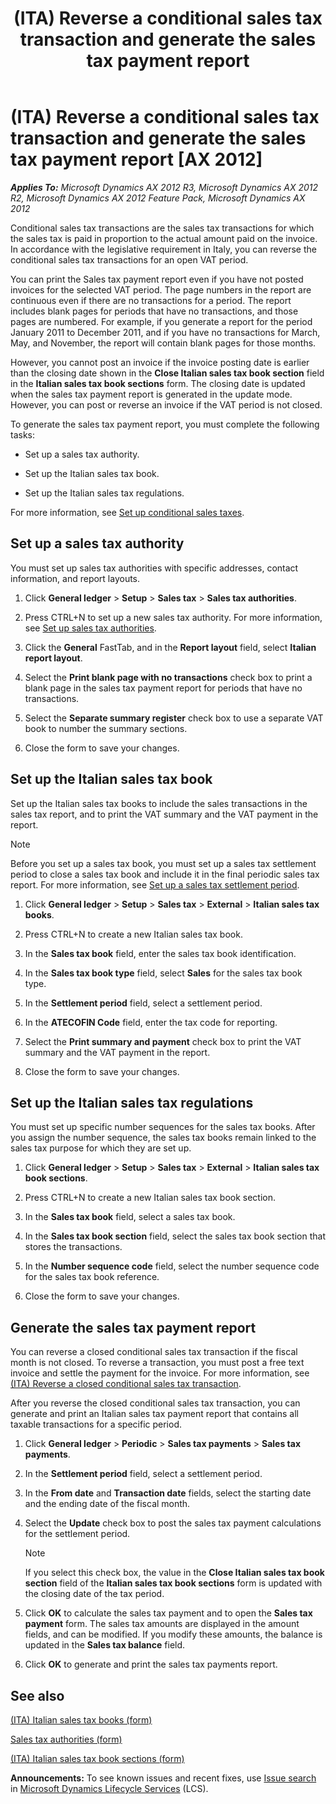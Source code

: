 ﻿---
title: (ITA) Reverse a conditional sales tax transaction and generate the sales tax payment report
TOCTitle: (ITA) Reverse a conditional sales tax transaction and generate the sales tax payment report
ms:assetid: 8a982476-3c0c-4a11-bc52-83c140459514
ms:mtpsurl: https://technet.microsoft.com/en-us/library/Hh209344(v=AX.60)
ms:contentKeyID: 36058467
ms.date: 04/18/2014
mtps_version: v=AX.60
f1_keywords:
- reverse
- Italy
- conditional sales tax
- sales tax payment report
---

# (ITA) Reverse a conditional sales tax transaction and generate the sales tax payment report [AX 2012]


_**Applies To:** Microsoft Dynamics AX 2012 R3, Microsoft Dynamics AX 2012 R2, Microsoft Dynamics AX 2012 Feature Pack, Microsoft Dynamics AX 2012_

Conditional sales tax transactions are the sales tax transactions for which the sales tax is paid in proportion to the actual amount paid on the invoice. In accordance with the legislative requirement in Italy, you can reverse the conditional sales tax transactions for an open VAT period.

You can print the Sales tax payment report even if you have not posted invoices for the selected VAT period. The page numbers in the report are continuous even if there are no transactions for a period. The report includes blank pages for periods that have no transactions, and those pages are numbered. For example, if you generate a report for the period January 2011 to December 2011, and if you have no transactions for March, May, and November, the report will contain blank pages for those months.

However, you cannot post an invoice if the invoice posting date is earlier than the closing date shown in the **Close Italian sales tax book section** field in the **Italian sales tax book sections** form. The closing date is updated when the sales tax payment report is generated in the update mode. However, you can post or reverse an invoice if the VAT period is not closed.

To generate the sales tax payment report, you must complete the following tasks:

  - Set up a sales tax authority.

  - Set up the Italian sales tax book.

  - Set up the Italian sales tax regulations.

For more information, see [Set up conditional sales taxes](set-up-conditional-sales-taxes.md).

## Set up a sales tax authority

You must set up sales tax authorities with specific addresses, contact information, and report layouts.

1.  Click **General ledger** \> **Setup** \> **Sales tax** \> **Sales tax authorities**.

2.  Press CTRL+N to set up a new sales tax authority. For more information, see [Set up sales tax authorities](set-up-sales-tax-authorities.md).

3.  Click the **General** FastTab, and in the **Report layout** field, select **Italian report layout**.

4.  Select the **Print blank page with no transactions** check box to print a blank page in the sales tax payment report for periods that have no transactions.

5.  Select the **Separate summary register** check box to use a separate VAT book to number the summary sections.

6.  Close the form to save your changes.

## Set up the Italian sales tax book

Set up the Italian sales tax books to include the sales transactions in the sales tax report, and to print the VAT summary and the VAT payment in the report.


> [!NOTE]
> <P>Before you set up a sales tax book, you must set up a sales tax settlement period to close a sales tax book and include it in the final periodic sales tax report. For more information, see <A href="set-up-a-sales-tax-settlement-period.md">Set up a sales tax settlement period</A>.</P>



1.  Click **General ledger** \> **Setup** \> **Sales tax** \> **External** \> **Italian sales tax books**.

2.  Press CTRL+N to create a new Italian sales tax book.

3.  In the **Sales tax book** field, enter the sales tax book identification.

4.  In the **Sales tax book type** field, select **Sales** for the sales tax book type.

5.  In the **Settlement period** field, select a settlement period.

6.  In the **ATECOFIN Code** field, enter the tax code for reporting.

7.  Select the **Print summary and payment** check box to print the VAT summary and the VAT payment in the report.

8.  Close the form to save your changes.

## Set up the Italian sales tax regulations

You must set up specific number sequences for the sales tax books. After you assign the number sequence, the sales tax books remain linked to the sales tax purpose for which they are set up.

1.  Click **General ledger** \> **Setup** \> **Sales tax** \> **External** \> **Italian sales tax book sections**.

2.  Press CTRL+N to create a new Italian sales tax book section.

3.  In the **Sales tax book** field, select a sales tax book.

4.  In the **Sales tax book section** field, select the sales tax book section that stores the transactions.

5.  In the **Number sequence code** field, select the number sequence code for the sales tax book reference.

6.  Close the form to save your changes.

## Generate the sales tax payment report

You can reverse a closed conditional sales tax transaction if the fiscal month is not closed. To reverse a transaction, you must post a free text invoice and settle the payment for the invoice. For more information, see [(ITA) Reverse a closed conditional sales tax transaction](ita-reverse-a-closed-conditional-sales-tax-transaction.md).

After you reverse the closed conditional sales tax transaction, you can generate and print an Italian sales tax payment report that contains all taxable transactions for a specific period.

1.  Click **General ledger** \> **Periodic** \> **Sales tax payments** \> **Sales tax payments**.

2.  In the **Settlement period** field, select a settlement period.

3.  In the **From date** and **Transaction date** fields, select the starting date and the ending date of the fiscal month.

4.  Select the **Update** check box to post the sales tax payment calculations for the settlement period.
    

    > [!NOTE]
    > <P>If you select this check box, the value in the <STRONG>Close Italian sales tax book section</STRONG> field of the <STRONG>Italian sales tax book sections</STRONG> form is updated with the closing date of the tax period.</P>



5.  Click **OK** to calculate the sales tax payment and to open the **Sales tax payment** form. The sales tax amounts are displayed in the amount fields, and can be modified. If you modify these amounts, the balance is updated in the **Sales tax balance** field.

6.  Click **OK** to generate and print the sales tax payments report.

## See also

[(ITA) Italian sales tax books (form)](https://technet.microsoft.com/en-us/library/aa620738\(v=ax.60\))

[Sales tax authorities (form)](https://technet.microsoft.com/en-us/library/aa552841\(v=ax.60\))

[(ITA) Italian sales tax book sections (form)](https://technet.microsoft.com/en-us/library/aa600627\(v=ax.60\))

  
**Announcements:** To see known issues and recent fixes, use [Issue search](http://go.microsoft.com/fwlink/?linkid=389258) in [Microsoft Dynamics Lifecycle Services](http://go.microsoft.com/fwlink/?linkid=306505) (LCS).

